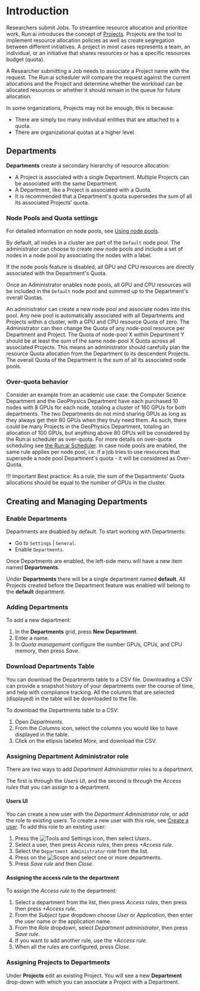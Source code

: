 # Introduction

Researchers submit Jobs. To streamline resource allocation and prioritize work, Run:ai introduces the concept of [Projects](project-setup.md). Projects are the tool to implement resource allocation policies as well as create segregation between different initiatives. A project in most cases represents a team, an individual, or an initiative that shares resources or has a specific resources budget (quota).

A Researcher submitting a Job needs to associate a Project name with the request. The Run:ai scheduler will compare the request against the current allocations and the Project and determine whether the workload can be allocated resources or whether it should remain in the queue for future allocation.

In some organizations, Projects may not be enough, this is because:

* There are simply too many individual entities that are attached to a quota.
* There are organizational quotas at a higher level.

## Departments

**Departments** create a secondary hierarchy of resource allocation:

* A Project is associated with a single Department. Multiple Projects can be associated with the same Department.
* A Department, like a Project is associated with a Quota. 
* It is recommended that a Department's quota supersedes the sum of all its associated Projects' quota.

### Node Pools and Quota settings

For detailed information on node pools, see [Using node pools](../../Researcher/scheduling/using-node-pools.md).

By default, all nodes in a cluster are part of the `Default` node pool. The administrator can choose to create new node pools and include a set of nodes in a node pool by associating the nodes with a label.

If the node pools feature is disabled, all GPU and CPU resources are directly associated with the Department's Quota. 

Once an Administrator enables node pools, all GPU and CPU resources will be included in the `Default` node pool and summed up to the Department's overall Quotas.

An administrator can create a new node pool and associate nodes into this pool. Any new pool is automatically associated with all Departments and Projects within a cluster, with a GPU and CPU resource Quota of zero. The Administrator can then change the Quota of any node-pool resource per Department and Project. The Quota of node-pool X within Department Y should be at least the sum of the same node-pool X Quota across all associated Projects. This means an administrator should carefully plan the resource Quota allocation from the Department to its descendent Projects.
The overall Quota of the Department is the sum of all its associated node pools. 

### Over-quota behavior

Consider an example from an academic use case: the Computer Science Department and the GeoPhysics Department have each purchased 10 nodes with 8 GPUs for each node, totaling a cluster of 160 GPUs for both departments. The two Departments do not mind sharing GPUs as long as they always get their 80 GPUs when they truly need them. As such, there could be many Projects in the GeoPhysics Department, totaling an allocation of 100 GPUs, but anything above 80 GPUs will be considered by the Run:ai scheduler as over-quota. For more details on over-quota scheduling see [the Run:ai Scheduler](../../Researcher/scheduling/the-runai-scheduler.md). In case node pools are enabled, the same rule applies per node pool, i.e. if a job tries to use resources that supersede a node pool Department's quota - it will be considered as Over-Quota.

!!! Important
    Best practice: As a rule, the sum of the Departments' Quota allocations should be equal to the number of GPUs in the cluster.

## Creating and Managing Departments

### Enable Departments

Departments are disabled by default. To start working with Departments:

* Go to `Settings` | `General`.
* Enable `Departments`.

Once Departments are enabled, the left-side menu will have a new item named **Departments**.

Under **Departments** there will be a single department named **default**. All Projects created before the Department feature was enabled will belong to the **default** department.

### Adding Departments

To add a new department:

1. In the **Departments** grid, press **New Department**.
2. Enter a name.
3. In *Quota management* configure the number GPUs, CPUs, and CPU memory, then press *Save*.

<!-- 4. In *Access control* select a user or application to be department administrator. If there are no users assigned the role of department administrator, see [Assigning Department Administrator role](#assigning-department-administrator-role). -->

### Download Departments Table

You can download the Departments table to a CSV file. Downloading a CSV can provide a snapshot history of your departments over the course of time, and help with compliance tracking. All the columns that are selected (displayed) in the table will be downloaded to the file.

To download the Departments table to a CSV:
1. Open *Departments*.
2. From the *Columns* icon, select the columns you would like to have displayed in the table.
3. Click on the ellipsis labeled *More*, and download the CSV.

### Assigning Department Administrator role

There are two ways to add *Department Administrator* roles to a department.

The first is through the *Users* UI, and the second is through the *Access rules* that you can assign to a department.

#### Users UI

You can create a new user with the *Department Administrator* role, or add the role to existing users.
To create a new user with this role, see [Create a user](admin-ui-users.md#create-a-user).
To add this role to an existing user:

1. Press the ![Tools and Settings](img/tools-and-settings.svg) icon, then select *Users*..
2. Select a user, then press *Access rules*, then press *+Access rule*.
3. Select the `Department Administrator` role from the list.
4. Press on the ![Scope](../../images/scope-icon.svg) and select one or more departments.
5. Press *Save rule* and then *Close*.

#### Assigning the access rule to the department

To assign the *Access rule* to the department:

1. Select a department from the list, then press *Access rules*, then press then press *+Access rule*.
2. From the *Subject type* dropdown choose *User* or *Application*, then enter the user name or the application name.
3. From the *Role* dropdown, select *Department administrator*, then press *Save rule*.
4. If you want to add another rule, use the *+Access rule*.
5. When all the rules are configured, press *Close*.

### Assigning Projects to Departments

Under **Projects** edit an existing Project. You will see a new **Department** drop-down with which you can associate a Project with a Department.
